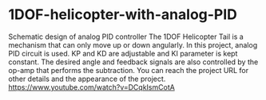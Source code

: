 # 1DOF-helicopter-with-analog-PID
Schematic design of analog PID controller
The 1DOF Helicopter Tail is a mechanism that can only move up or down angularly. In this project, analog PID circuit is used. KP and KD are adjustable and KI parameter is kept constant. The desired angle and feedback signals are also controlled by the op-amp that performs the subtraction. You can reach the project URL for other details and the appearance of the project.
https://www.youtube.com/watch?v=DCqkIsmCotA
